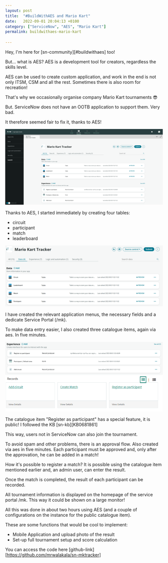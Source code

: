 ```yaml
---
layout: post
title:  "#BuildWithAES and Mario Kart"
date:   2022-09-01 20:04:13 +0100
category: ["ServiceNow", "AES", "Mario Kart"]
permalink: buildwithaes-mario-kart

---
```


Hey, I'm here for [sn-community][#buildwithaes] too!

But... what is AES? 
AES is a development tool for creators, regardless the skills level.

AES can be used to create custom application, and work in the end is not only ITSM, CSM and all the rest.
Sometimes there is also room for recreation!

That's why we occasionally organise company Mario Kart tournaments 😎

But. ServiceNow does not have an OOTB application to support them. Very bad.

It therefore seemed  fair to fix it, thanks to AES!

<img src="/assets/buildwithaes-00.png" alt="" />

Thanks to AES, I started immediately by creating four tables:
- circuit
- participant
- match
- leaderboard

<img src="/assets/buildwithaes-01.png" alt="" />

I have created the relevant application menus, the necessary fields and a dedicate Service Portal (/mk).


To make data entry easier, I also created three catalogue items, again via aes. In five minutes.

<img src="/assets/buildwithaes-02.png" alt="" />

<img src="/assets/buildwithaes-03.png" alt="" />

The catalogue item "Register as participant" has a special feature, it is public! I followed the KB [sn-kb][KB0681861]

This way, users not in ServiceNow can also join the tournament.

To avoid spam and other problems, there is an approval flow. Also created via aes in five minutes.
Each participant must be approved and, only after the approvation, he can be added in a match!



How it's possible to register a match?
It is possible using the catalogue item mentioned earlier and, an admin user, can enter the result.

Once the match is completed, the result of each participant can be recorded.

All tournament information is displayed on the homepage of the service portal /mk.
This way it could be shown on a large monitor!

All this was done in about two hours using AES (and a couple of configurations on the instance for the public catalogue item).

These are some functions that would be cool to implement:
- Mobile Application and upload photo of the result
- Set-up full tournament setup and score calculation

You can access the code here [github-link][https://github.com/mrwalakala/sn-mktracker]

[sn-community]: https://community.servicenow.com/community?id=community_blog&sys_id=8ea8e43f1bb81d10b09633f2cd4bcb8f&view_source=featuredList
[sn-kb]: https://support.servicenow.com/kb?id=kb_article_view&sysparm_article=KB0681861
[github-link]: https://github.com/mrwalakala/sn-mktracker